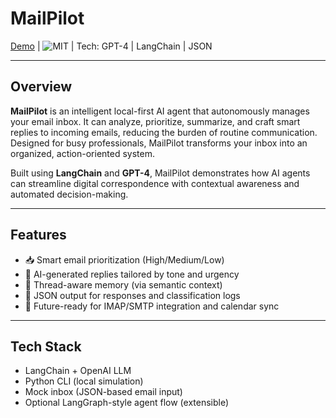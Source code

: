 # MailPilot

[Demo](#) | ![MIT](https://img.shields.io/badge/License-MIT-green.svg) | Tech: GPT-4 | LangChain | JSON

---

## Overview

**MailPilot** is an intelligent local-first AI agent that autonomously manages your email inbox. It can analyze, prioritize, summarize, and craft smart replies to incoming emails, reducing the burden of routine communication. Designed for busy professionals, MailPilot transforms your inbox into an organized, action-oriented system.

Built using **LangChain** and **GPT-4**, MailPilot demonstrates how AI agents can streamline digital correspondence with contextual awareness and automated decision-making.

---

## Features

- 📥 Smart email prioritization (High/Medium/Low)  
- 🤖 AI-generated replies tailored by tone and urgency  
- 🔄 Thread-aware memory (via semantic context)  
- 📂 JSON output for responses and classification logs  
- 🔌 Future-ready for IMAP/SMTP integration and calendar sync  

---

## Tech Stack

- LangChain + OpenAI LLM  
- Python CLI (local simulation)  
- Mock inbox (JSON-based email input)  
- Optional LangGraph-style agent flow (extensible)  
